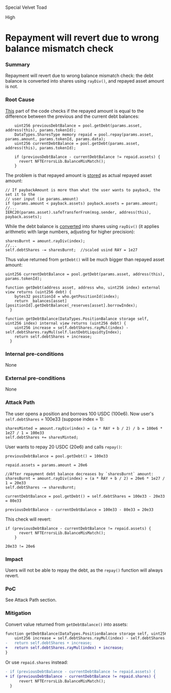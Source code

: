 Special Velvet Toad

High

# Repayment will revert due to wrong balance mismatch check

### Summary

Repayment will revert due to wrong balance mismatch check: the debt balance is converted into shares using `rayDiv()`, and repayed asset amount is not.

### Root Cause

[This](https://github.com/sherlock-audit/2024-06-new-scope/blob/c8300e73f4d751796daad3dadbae4d11072b3d79/zerolend-one/contracts/core/positions/NFTPositionManagerSetters.sol#L119-L121) part of the code checks if the repayed amount is equal to the difference between the previous and the current debt balances:
```solidity
    uint256 previousDebtBalance = pool.getDebt(params.asset, address(this), params.tokenId);
    DataTypes.SharesType memory repaid = pool.repay(params.asset, params.amount, params.tokenId, params.data);
    uint256 currentDebtBalance = pool.getDebt(params.asset, address(this), params.tokenId);

    if (previousDebtBalance - currentDebtBalance != repaid.assets) {
      revert NFTErrorsLib.BalanceMisMatch();
    }
```
The problem is that repayed amount is [stored](https://github.com/sherlock-audit/2024-06-new-scope/blob/c8300e73f4d751796daad3dadbae4d11072b3d79/zerolend-one/contracts/core/pool/logic/BorrowLogic.sol#L129-L137) as actual repayed asset amount:
```solidity
// If paybackAmount is more than what the user wants to payback, the set it to the
// user input (ie params.amount)
if (params.amount < payback.assets) payback.assets = params.amount;
//...
IERC20(params.asset).safeTransferFrom(msg.sender, address(this), payback.assets);
```
While the debt balance is [converted](https://github.com/sherlock-audit/2024-06-new-scope/blob/c8300e73f4d751796daad3dadbae4d11072b3d79/zerolend-one/contracts/core/pool/configuration/PositionBalanceConfiguration.sol#L68-L73) into shares using `rayDiv()` (it applies arithmetic with large numbers, adjusting for higher precision):
```solidity
sharesBurnt = amount.rayDiv(index);
//...
self.debtShares -= sharesBurnt;  //scaled usind RAY = 1e27
```
Thus value returned from `getDebt()` will be much bigger than repayed asset amount:
```solidity
uint256 currentDebtBalance = pool.getDebt(params.asset, address(this), params.tokenId);
```
```solidity
function getDebt(address asset, address who, uint256 index) external view returns (uint256 debt) {
    bytes32 positionId = who.getPositionId(index);
    return _balances[asset][positionId].getDebtBalance(_reserves[asset].borrowIndex);
  }

function getDebtBalance(DataTypes.PositionBalance storage self, uint256 index) internal view returns (uint256 debt) {
    uint256 increase = self.debtShares.rayMul(index) - self.debtShares.rayMul(self.lastDebtLiquidtyIndex);
    return self.debtShares + increase;
  }
```

### Internal pre-conditions

None

### External pre-conditions

None

### Attack Path

The user opens a position and borrows 100 USDC (100e6). Now user's `self.debtShares` = 100e33 (suppose index = 1):
```solidity
sharesMinted = amount.rayDiv(index) = (a * RAY + b / 2) / b = 100e6 * 1e27 / 1 = 100e33
self.debtShares += sharesMinted;
```
User wants to repay 20 USDC (20e6) and calls `repay()`:
```solidity
previousDebtBalance = pool.getDebt() = 100e33

repaid.assets = params.amount = 20e6

//After repayment debt balance decreases by `sharesBurnt` amount:
sharesBurnt = amount.rayDiv(index) = (a * RAY + b / 2) = 20e6 * 1e27 / 1 = 20e33
self.debtShares -= sharesBurnt;

currentDebtBalance = pool.getDebt() = self.debtShares = 100e33 - 20e33 = 80e33

previousDebtBalance - currentDebtBalance = 100e33 - 80e33 = 20e33
```
This check will revert:
```solidity
if (previousDebtBalance - currentDebtBalance != repaid.assets) {  
      revert NFTErrorsLib.BalanceMisMatch();
    }

20e33 != 20e6
```


### Impact

Users will not be able to repay the debt, as the `repay()` function will always revert.

### PoC

See Attack Path section.

### Mitigation

Convert value returned from `getDebtBalance()` into assets:
```diff
function getDebtBalance(DataTypes.PositionBalance storage self, uint256 index) internal view returns (uint256 debt) {
    uint256 increase = self.debtShares.rayMul(index) - self.debtShares.rayMul(self.lastDebtLiquidtyIndex);
-   return self.debtShares + increase;
+   return self.debtShares.rayMul(index) + increase;
}
```
Or use `repaid.shares` instead:
```diff
- if (previousDebtBalance - currentDebtBalance != repaid.assets) {  
+ if (previousDebtBalance - currentDebtBalance != repaid.shares) {  
      revert NFTErrorsLib.BalanceMisMatch();
  }
```